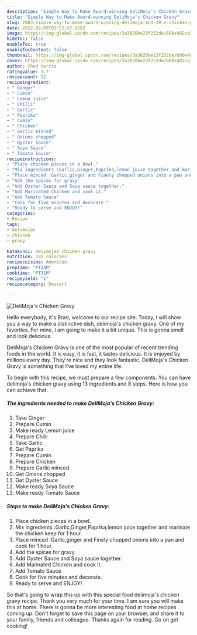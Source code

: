 ```yaml
---
description: "Simple Way to Make Award-winning DeliMoja's Chicken Gravy"
title: "Simple Way to Make Award-winning DeliMoja's Chicken Gravy"
slug: 2983-simple-way-to-make-award-winning-delimoja-and-39-s-chicken-gravy
date: 2022-02-09T03:52:57.658Z
image: https://img-global.cpcdn.com/recipes/3a3020be23f252de/680x482cq70/delimojas-chicken-gravy-recipe-main-photo.jpg
hideToc: false
enableToc: true
enableTocContent: false
thumbnail: https://img-global.cpcdn.com/recipes/3a3020be23f252de/680x482cq70/delimojas-chicken-gravy-recipe-main-photo.jpg
cover: https://img-global.cpcdn.com/recipes/3a3020be23f252de/680x482cq70/delimojas-chicken-gravy-recipe-main-photo.jpg
author: Chad Harris
ratingvalue: 3.7
reviewcount: 12
recipeingredient:
- " Ginger"
- " Cumin"
- " Lemon juice"
- " Chilli"
- " Garlic"
- " Paprika"
- " Cumin"
- " Chicken"
- " Garlic minced"
- " Onions chopped"
- " Oyster Sauce"
- " Soya Sauce"
- " Tomato Sauce"
recipeinstructions:
- "Place chicken pieces in a bowl."
- "Mix ingredients :Garlic,Ginger,Paprika,lemon juice together and marinate the chicken keep for 1 hour."
- "Place minced :Garlic,ginger and Finely chopped onions into a pan and cook for 1 hour."
- "Add the spices for gravy"
- "Add Oyster Sauce and Soya sauce together."
- "Add Marinated Chicken and cook it."
- "Add Tomato Sauce"
- "Cook for five minutes and decorate."
- "Ready to serve and ENJOY!"
categories:
- Recipe
tags:
- delimojas
- chicken
- gravy

katakunci: delimojas chicken gravy 
nutrition: 191 calories
recipecuisine: American
preptime: "PT33M"
cooktime: "PT31M"
recipeyield: "1"
recipecategory: Dessert

---
```



![DeliMoja&#39;s Chicken Gravy](https://img-global.cpcdn.com/recipes/3a3020be23f252de/680x482cq70/delimojas-chicken-gravy-recipe-main-photo.jpg)

Hello everybody, it's Brad, welcome to our recipe site. Today, I will show you a way to make a distinctive dish, delimoja&#39;s chicken gravy. One of my favorites. For mine, I am going to make it a bit unique. This is gonna smell and look delicious.



DeliMoja&#39;s Chicken Gravy is one of the most popular of recent trending foods in the world. It is easy, it is fast, it tastes delicious. It is enjoyed by millions every day. They're nice and they look fantastic. DeliMoja&#39;s Chicken Gravy is something that I've loved my entire life.


To begin with this recipe, we must prepare a few components. You can have delimoja&#39;s chicken gravy using 13 ingredients and 8 steps. Here is how you can achieve that.

<!--inarticleads1-->

##### The ingredients needed to make DeliMoja&#39;s Chicken Gravy:

1. Take  Ginger
1. Prepare  Cumin
1. Make ready  Lemon juice
1. Prepare  Chilli
1. Take  Garlic
1. Get  Paprika
1. Prepare  Cumin
1. Prepare  Chicken
1. Prepare  Garlic minced
1. Get  Onions chopped
1. Get  Oyster Sauce
1. Make ready  Soya Sauce
1. Make ready  Tomato Sauce




<!--inarticleads2-->

##### Steps to make DeliMoja&#39;s Chicken Gravy:

1. Place chicken pieces in a bowl.
1. Mix ingredients :Garlic,Ginger,Paprika,lemon juice together and marinate the chicken keep for 1 hour.
1. Place minced :Garlic,ginger and Finely chopped onions into a pan and cook for 1 hour.
1. Add the spices for gravy
1. Add Oyster Sauce and Soya sauce together.
1. Add Marinated Chicken and cook it.
1. Add Tomato Sauce
1. Cook for five minutes and decorate.
1. Ready to serve and ENJOY!



So that's going to wrap this up with this special food delimoja&#39;s chicken gravy recipe. Thank you very much for your time. I am sure you will make this at home. There is gonna be more interesting food at home recipes coming up. Don't forget to save this page on your browser, and share it to your family, friends and colleague. Thanks again for reading. Go on get cooking!
